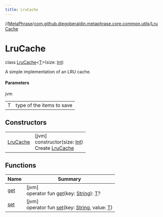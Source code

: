 ```yaml
---
title: LruCache
---
```

//[MetaPhrase](../../../index.html)/[com.github.diegoberaldin.metaphrase.core.common.utils](../index.html)/[LruCache](index.html)



# LruCache

class [LruCache](index.html)&lt;[T](index.html)&gt;(size: [Int](https://kotlinlang.org/api/latest/jvm/stdlib/kotlin/-int/index.html))

A simple implementation of an LRU cache.



#### Parameters


jvm

| | |
|---|---|
| T | type of the items to save |



## Constructors


| | |
|---|---|
| [LruCache](-lru-cache.html) | [jvm]<br>constructor(size: [Int](https://kotlinlang.org/api/latest/jvm/stdlib/kotlin/-int/index.html))<br>Create [LruCache](index.html) |


## Functions


| Name | Summary |
|---|---|
| [get](get.html) | [jvm]<br>operator fun [get](get.html)(key: [String](https://kotlinlang.org/api/latest/jvm/stdlib/kotlin/-string/index.html)): [T](index.html)? |
| [set](set.html) | [jvm]<br>operator fun [set](set.html)(key: [String](https://kotlinlang.org/api/latest/jvm/stdlib/kotlin/-string/index.html), value: [T](index.html)) |

